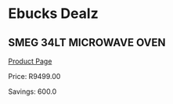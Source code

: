 
# Ebucks Dealz
## SMEG 34LT MICROWAVE OVEN
[Product Page](https://www.ebucks.com/web/shop/productSelected.do?prodId=1031716465&catId=1196429345)

Price: R9499.00

Savings: 600.0


	